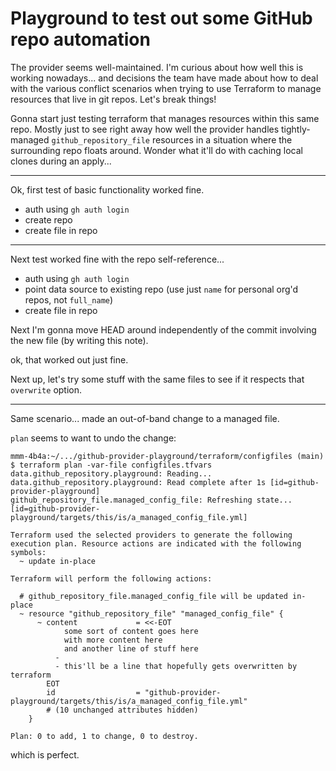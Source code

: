 # Playground to test out some GitHub repo automation

The provider seems well-maintained. I'm curious about how well this is working
nowadays... and decisions the team have made about how to deal with the various
conflict scenarios when trying to use Terraform to manage resources that live
in git repos.  Let's break things!

Gonna start just testing terraform that manages resources within this same
repo. Mostly just to see right away how well the provider handles
tightly-managed `github_repository_file` resources in a situation where the
surrounding repo floats around.  Wonder what it'll do with caching local
clones during an apply...

---

Ok, first test of basic functionality worked fine.

- auth using `gh auth login`
- create repo
- create file in repo


---

Next test worked fine with the repo self-reference...

- auth using `gh auth login`
- point data source to existing repo (use just `name` for personal org'd repos,
  not `full_name`)
- create file in repo

Next I'm gonna move HEAD around independently of the commit involving the new
file (by writing this note).

ok, that worked out just fine.

Next up, let's try some stuff with the same files to see if it respects that
`overwrite` option.

---

Same scenario... made an out-of-band change to a managed file.

`plan` seems to want to undo the change:

```
mmm-4b4a:~/.../github-provider-playground/terraform/configfiles (main) $ terraform plan -var-file configfiles.tfvars 
data.github_repository.playground: Reading...
data.github_repository.playground: Read complete after 1s [id=github-provider-playground]
github_repository_file.managed_config_file: Refreshing state... [id=github-provider-playground/targets/this/is/a_managed_config_file.yml]

Terraform used the selected providers to generate the following execution plan. Resource actions are indicated with the following symbols:
  ~ update in-place

Terraform will perform the following actions:

  # github_repository_file.managed_config_file will be updated in-place
  ~ resource "github_repository_file" "managed_config_file" {
      ~ content             = <<-EOT
            some sort of content goes here
            with more content here
            and another line of stuff here
          - 
          - this'll be a line that hopefully gets overwritten by terraform
        EOT
        id                  = "github-provider-playground/targets/this/is/a_managed_config_file.yml"
        # (10 unchanged attributes hidden)
    }

Plan: 0 to add, 1 to change, 0 to destroy.
```
which is perfect.


